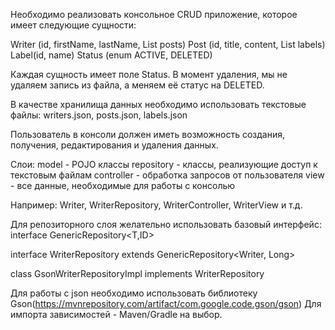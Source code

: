 
Необходимо реализовать консольное CRUD приложение, которое имеет следующие сущности:

Writer (id, firstName, lastName, List<Post> posts)
Post (id, title, content, List<Label> labels)
Label(id, name)
Status (enum ACTIVE, DELETED)

Каждая сущность имеет поле Status. В момент удаления, мы не удаляем запись из файла, а меняем её статус на DELETED.

В качестве хранилища данных необходимо использовать текстовые файлы:
writers.json, posts.json, labels.json

Пользователь в консоли должен иметь возможность создания, получения, редактирования и удаления данных.

Слои:
model - POJO клаcсы
repository - классы, реализующие доступ к текстовым файлам
controller - обработка запросов от пользователя
view - все данные, необходимые для работы с консолью



Например: Writer, WriterRepository, WriterController, WriterView и т.д.


Для репозиторного слоя желательно использовать базовый интерфейс:
interface GenericRepository<T,ID>

interface WriterRepository extends GenericRepository<Writer, Long>

class GsonWriterRepositoryImpl implements WriterRepository

Для работы с json необходимо использовать библиотеку Gson(https://mvnrepository.com/artifact/com.google.code.gson/gson)
Для импорта зависимостей - Maven/Gradle на выбор.
